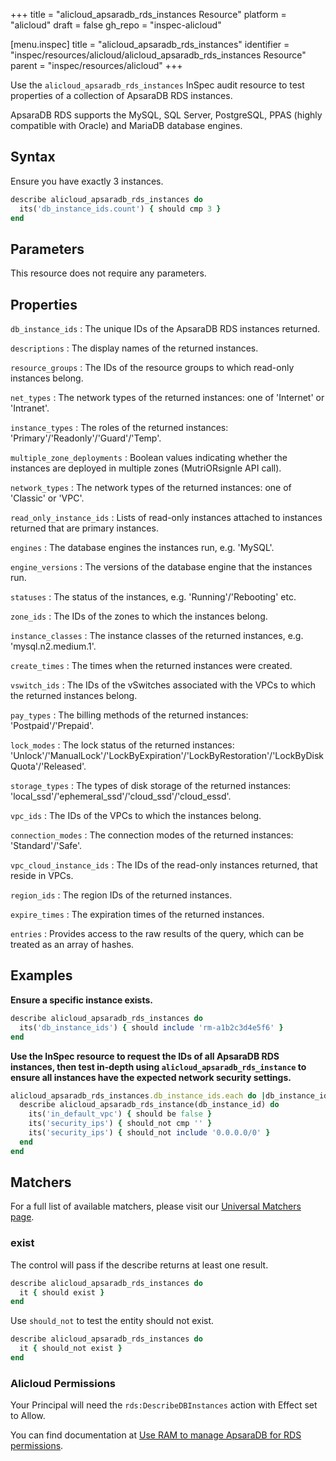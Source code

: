 +++
title = "alicloud_apsaradb_rds_instances Resource"
platform = "alicloud"
draft = false
gh_repo = "inspec-alicloud"

[menu.inspec]
title = "alicloud_apsaradb_rds_instances"
identifier = "inspec/resources/alicloud/alicloud_apsaradb_rds_instances Resource"
parent = "inspec/resources/alicloud"
+++

Use the `alicloud_apsaradb_rds_instances` InSpec audit resource to test properties of a collection of ApsaraDB RDS instances.

ApsaraDB RDS supports the MySQL, SQL Server, PostgreSQL, PPAS (highly compatible with Oracle) and MariaDB database engines.

## Syntax

Ensure you have exactly 3 instances.

```ruby
describe alicloud_apsaradb_rds_instances do
  its('db_instance_ids.count') { should cmp 3 }
end
```

## Parameters

This resource does not require any parameters.

## Properties

`db_instance_ids`
: The unique IDs of the ApsaraDB RDS instances returned.

`descriptions`
: The display names of the returned instances.

`resource_groups`
: The IDs of the resource groups to which read-only instances belong.

`net_types`
: The network types of the returned instances: one of 'Internet' or 'Intranet'.

`instance_types`
: The roles of the returned instances: 'Primary'/'Readonly'/'Guard'/'Temp'.

`multiple_zone_deployments`
: Boolean values indicating whether the instances are deployed in multiple zones (MutriORsignle API call).

`network_types`
: The network types of the returned instances: one of 'Classic' or 'VPC'.

`read_only_instance_ids`
: Lists of read-only instances attached to instances returned that are primary instances.

`engines`
: The database engines the instances run, e.g. 'MySQL'.

`engine_versions`
: The versions of the database engine that the instances run.

`statuses`
: The status of the instances, e.g. 'Running'/'Rebooting' etc.

`zone_ids`
: The IDs of the zones to which the instances belong.

`instance_classes`
: The instance classes of the returned instances, e.g. 'mysql.n2.medium.1'.

`create_times`
: The times when the returned instances were created.

`vswitch_ids`
: The IDs of the vSwitches associated with the VPCs to which the returned instances belong.

`pay_types`
: The billing methods of the returned instances: 'Postpaid'/'Prepaid'.

`lock_modes`
: The lock status of the returned instances: 'Unlock'/'ManualLock'/'LockByExpiration'/'LockByRestoration'/'LockByDiskQuota'/'Released'.

`storage_types`
: The types of disk storage of the returned instances: 'local_ssd'/'ephemeral_ssd'/'cloud_ssd'/'cloud_essd'.

`vpc_ids`
: The IDs of the VPCs to which the instances belong.

`connection_modes`
: The connection modes of the returned instances: 'Standard'/'Safe'.

`vpc_cloud_instance_ids`
: The IDs of the read-only instances returned, that reside in VPCs.

`region_ids`
: The region IDs of the returned instances.

`expire_times`
: The expiration times of the returned instances.

`entries`
: Provides access to the raw results of the query, which can be treated as an array of hashes.

## Examples

**Ensure a specific instance exists.**

```ruby
describe alicloud_apsaradb_rds_instances do
  its('db_instance_ids') { should include 'rm-a1b2c3d4e5f6' }
end
```

**Use the InSpec resource to request the IDs of all ApsaraDB RDS instances, then test in-depth using `alicloud_apsaradb_rds_instance` to ensure all instances have the expected network security settings.**

```ruby
alicloud_apsaradb_rds_instances.db_instance_ids.each do |db_instance_id|
  describe alicloud_apsaradb_rds_instance(db_instance_id) do
    its('in_default_vpc') { should be false }
    its('security_ips') { should_not cmp '' }
    its('security_ips') { should_not include '0.0.0.0/0' }
  end
end
```

## Matchers

For a full list of available matchers, please visit our [Universal Matchers page](https://www.inspec.io/docs/reference/matchers/).

### exist

The control will pass if the describe returns at least one result.

```ruby
describe alicloud_apsaradb_rds_instances do
  it { should exist }
end
```

Use `should_not` to test the entity should not exist.

```ruby
describe alicloud_apsaradb_rds_instances do
  it { should_not exist }
end
```

### Alicloud Permissions

Your Principal will need the `rds:DescribeDBInstances` action with Effect set to Allow.

You can find documentation at [Use RAM to manage ApsaraDB for RDS permissions](https://www.alibabacloud.com/help/doc-detail/58932.htm#section-rhd-4ll-5gb).
